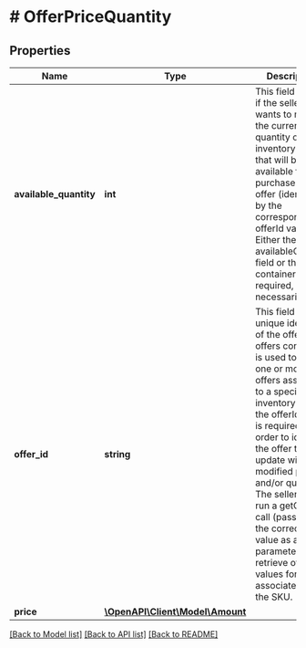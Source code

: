# # OfferPriceQuantity

## Properties

Name | Type | Description | Notes
------------ | ------------- | ------------- | -------------
**available_quantity** | **int** | This field is used if the seller wants to modify the current quantity of the inventory item that will be available for purchase in the offer (identified by the corresponding offerId value). Either the availableQuantity field or the price container is required, but not necessarily both. | [optional] 
**offer_id** | **string** | This field is the unique identifier of the offer. If an offers container is used to update one or more offers associated to a specific inventory item, the offerId value is required in order to identify the offer to update with a modified price and/or quantity. The seller can run a getOffers call (passing in the correct SKU value as a query parameter) to retrieve offerId values for offers associated with the SKU. | [optional] 
**price** | [**\OpenAPI\Client\Model\Amount**](Amount.md) |  | [optional] 

[[Back to Model list]](../../README.md#documentation-for-models) [[Back to API list]](../../README.md#documentation-for-api-endpoints) [[Back to README]](../../README.md)


